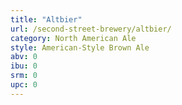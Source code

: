 ```yaml
---
title: "Altbier"
url: /second-street-brewery/altbier/
category: North American Ale
style: American-Style Brown Ale
abv: 0
ibu: 0
srm: 0
upc: 0
---
```


